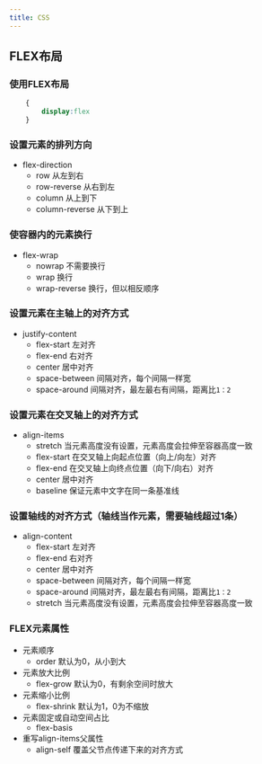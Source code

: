 ```yaml
---
title: CSS
---
```

## FLEX布局
### 使用FLEX布局
```css
    {
        display:flex
    }
```
### 设置元素的排列方向
* flex-direction
  * row 从左到右
  * row-reverse 从右到左
  * column 从上到下
  * column-reverse 从下到上
### 使容器内的元素换行
* flex-wrap
  * nowrap 不需要换行
  * wrap 换行
  * wrap-reverse 换行，但以相反顺序
### 设置元素在主轴上的对齐方式
* justify-content
  * flex-start 左对齐
  * flex-end 右对齐
  * center 居中对齐
  * space-between 间隔对齐，每个间隔一样宽
  * space-around 间隔对齐，最左最右有间隔，距离比`1：2`
### 设置元素在交叉轴上的对齐方式
* align-items
  * stretch 当元素高度没有设置，元素高度会拉伸至容器高度一致
  * flex-start 在交叉轴上向起点位置（向上/向左）对齐
  * flex-end 在交叉轴上向终点位置（向下/向右）对齐
  * center 居中对齐
  * baseline 保证元素中文字在同一条基准线
### 设置轴线的对齐方式（轴线当作元素，需要轴线超过1条）
* align-content
  * flex-start 左对齐
  * flex-end 右对齐
  * center 居中对齐
  * space-between 间隔对齐，每个间隔一样宽
  * space-around 间隔对齐，最左最右有间隔，距离比`1：2`
  * stretch 当元素高度没有设置，元素高度会拉伸至容器高度一致
### FLEX元素属性
* 元素顺序
  * order 默认为0，从小到大
* 元素放大比例
  * flex-grow 默认为0，有剩余空间时放大
* 元素缩小比例
  * flex-shrink 默认为1，0为不缩放
* 元素固定或自动空间占比
  * flex-basis
* 重写align-items父属性
  * align-self 覆盖父节点传递下来的对齐方式